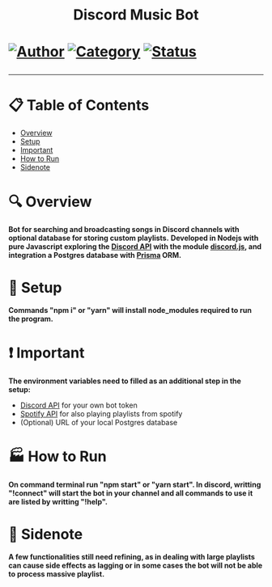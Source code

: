 <h1 align="center">Discord Music Bot<h1>
  
[![Author](https://img.shields.io/badge/author-Tfbio-brightgreen)](https://github.com/tfbio)
[![Category](https://img.shields.io/badge/category-personal_project-brightgreen)](#)
[![Status](https://img.shields.io/badge/status-finished-brightgreen)](#)

---
# :clipboard: Table of Contents

* [Overview](#mag-overview)
* [Setup](#wrench-setup)
* [Important](#heavy_exclamation_mark-important)
* [How to Run](#factory-how-to-run)
* [Sidenote](#e-mail-sidenote)

# :mag: Overview

**Bot for searching and broadcasting songs in Discord channels with optional database for storing custom playlists.**
**Developed in Nodejs with pure Javascript exploring the [Discord API](https://discord.com/developers/docs/intro) with the module [discord.js](https://discord.js.org/#/),
and integration a Postgres database with [Prisma](https://www.prisma.io/) ORM.**


# :wrench: Setup

**Commands "npm i" or "yarn" will install node_modules required to run the program.**

  
# :heavy_exclamation_mark: Important

**The environment variables need to filled as an additional step in the setup:**
- [Discord API](https://discord.com/developers/docs/intro) for your own bot token
- [Spotify API](https://developer.spotify.com/) for also playing playlists from spotify
- (Optional) URL of your local Postgres database

  
# :factory: How to Run

**On command terminal run "npm start" or "yarn start". In discord, writting "!connect" will start the bot in your channel and all commands to use it are listed by writting "!help".**

  
# :e-mail: Sidenote
**A few functionalities still need refining, as in dealing with large playlists can cause side effects as lagging or in some cases the bot will not be able to process massive playlist.**

